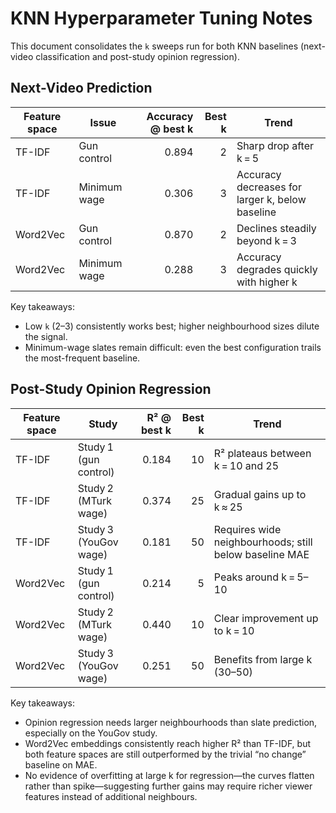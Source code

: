 # KNN Hyperparameter Tuning Notes

This document consolidates the `k` sweeps run for both KNN baselines (next-video classification and post-study opinion regression).

## Next-Video Prediction

| Feature space | Issue | Accuracy @ best k | Best k | Trend |
| --- | --- | ---: | ---: | --- |
| TF-IDF | Gun control | 0.894 | 2 | Sharp drop after k = 5 |
| TF-IDF | Minimum wage | 0.306 | 3 | Accuracy decreases for larger k, below baseline |
| Word2Vec | Gun control | 0.870 | 2 | Declines steadily beyond k = 3 |
| Word2Vec | Minimum wage | 0.288 | 3 | Accuracy degrades quickly with higher k |

Key takeaways:

- Low `k` (2–3) consistently works best; higher neighbourhood sizes dilute the signal.
- Minimum-wage slates remain difficult: even the best configuration trails the most-frequent baseline.

## Post-Study Opinion Regression

| Feature space | Study | R² @ best k | Best k | Trend |
| --- | --- | ---: | ---: | --- |
| TF-IDF | Study 1 (gun control) | 0.184 | 10 | R² plateaus between k = 10 and 25 |
| TF-IDF | Study 2 (MTurk wage) | 0.374 | 25 | Gradual gains up to k ≈ 25 |
| TF-IDF | Study 3 (YouGov wage) | 0.181 | 50 | Requires wide neighbourhoods; still below baseline MAE |
| Word2Vec | Study 1 (gun control) | 0.214 | 5 | Peaks around k = 5–10 |
| Word2Vec | Study 2 (MTurk wage) | 0.440 | 10 | Clear improvement up to k = 10 |
| Word2Vec | Study 3 (YouGov wage) | 0.251 | 50 | Benefits from large k (30–50) |

Key takeaways:

- Opinion regression needs larger neighbourhoods than slate prediction, especially on the YouGov study.
- Word2Vec embeddings consistently reach higher R² than TF-IDF, but both feature spaces are still outperformed by the trivial “no change” baseline on MAE.
- No evidence of overfitting at large k for regression—the curves flatten rather than spike—suggesting further gains may require richer viewer features instead of additional neighbours.
